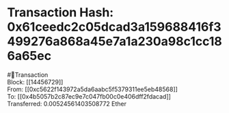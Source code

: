 
Transaction Hash: 0x61ceedc2c05dcad3a159688416f3499276a868a45e7a1a230a98c1cc186a65ec
====================================================================================
  
#💸Transaction  
Block: [[14456729]]  
From: [[0xc5622f143972a5da6aabc5f5379311ee5eb48568]]  
To: [[0x4b5057b2c87ec9e7c047fb00c0e406dff2fdacad]]  
Transferred: 0.00524561403508772 Ether